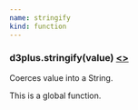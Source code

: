```yaml
---
name: stringify
kind: function
---
```


<a name="stringify"></a>

### d3plus.**stringify**(value) [<>](https://github.com/d3plus/d3plus-text/blob/master/src/stringify.js#L1)

Coerces value into a String.


This is a global function.
